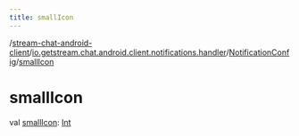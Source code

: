 ```yaml
---
title: smallIcon
---
```

/[stream-chat-android-client](../../index.md)/[io.getstream.chat.android.client.notifications.handler](../index.md)/[NotificationConfig](index.md)/[smallIcon](smallIcon.md)  
  
  
  
# smallIcon  
val [smallIcon](smallIcon.md): [Int](https://kotlinlang.org/api/latest/jvm/stdlib/kotlin/-int/index.html)
